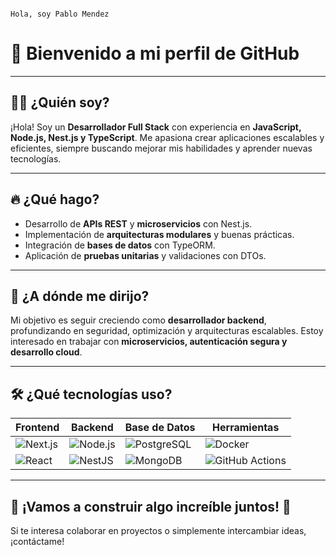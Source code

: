                                                                                                                       Hola, soy Pablo Mendez
# 🚀 Bienvenido a mi perfil de GitHub

---

## 👨‍💻 ¿Quién soy?
¡Hola! Soy un **Desarrollador Full Stack** con experiencia en **JavaScript, Node.js, Nest.js y TypeScript**. Me apasiona crear aplicaciones escalables y eficientes, siempre buscando mejorar mis habilidades y aprender nuevas tecnologías.

---

## 🔥 ¿Qué hago?
- Desarrollo de **APIs REST** y **microservicios** con Nest.js.
- Implementación de **arquitecturas modulares** y buenas prácticas.
- Integración de **bases de datos** con TypeORM.
- Aplicación de **pruebas unitarias** y validaciones con DTOs.

---

## 🎯 ¿A dónde me dirijo?
Mi objetivo es seguir creciendo como **desarrollador backend**, profundizando en seguridad, optimización y arquitecturas escalables. Estoy interesado en trabajar con **microservicios, autenticación segura y desarrollo cloud**.

---

## 🛠️ ¿Qué tecnologías uso?

| Frontend  | Backend | Base de Datos | Herramientas |
|-----------|--------|--------------|--------------|
| ![Next.js](https://img.shields.io/badge/-Next.js-black?style=flat-square&logo=next.js) | ![Node.js](https://img.shields.io/badge/-Node.js-green?style=flat-square&logo=node.js) | ![PostgreSQL](https://img.shields.io/badge/-PostgreSQL-blue?style=flat-square&logo=postgresql) | ![Docker](https://img.shields.io/badge/-Docker-blue?style=flat-square&logo=docker) |
| ![React](https://img.shields.io/badge/-React-blue?style=flat-square&logo=react) | ![NestJS](https://img.shields.io/badge/-NestJS-red?style=flat-square&logo=nestjs) | ![MongoDB](https://img.shields.io/badge/-MongoDB-green?style=flat-square&logo=mongodb) | ![GitHub Actions](https://img.shields.io/badge/-GitHub_Actions-black?style=flat-square&logo=githubactions) |

---

## 🤝 ¡Vamos a construir algo increíble juntos! 🚀
Si te interesa colaborar en proyectos o simplemente intercambiar ideas, ¡contáctame!
